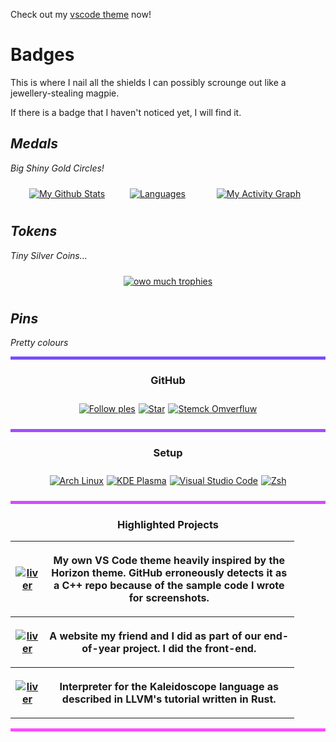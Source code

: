 <!--style>
    table {
        table-layout: fixed;
    }

    th, td {
        overflow-wrap: break-word;
        padding: 5px;
        text-align: left;
    }

    tr:nth-child(even) {
        background-color: #333333;
    }

    .repo-button {
        width: 40%;
    }
    
    .repo-desc {
        width: 50%;
    }
</style-->

Check out my [vscode theme](https://github.com/RenoirTan/liver) now!

# Badges

This is where I nail all the shields I can possibly scrounge out like
a jewellery-stealing magpie.

If there is a badge that I haven't noticed yet, I will find it.

## ___Medals___

*Big Shiny Gold Circles!*

<p align="center" style="padding: 10px; display: flex; flex-direction: row; flex-wrap: wrap; justify-content: space-around; align-items: center; align-content: space-around; gap: 10px;">
    <a href="https://github.com/RenoirTan" style="order: 0; flex-grow: 2;">
        <img align="center" alt="My Github Stats" src="https://github-readme-stats.vercel.app/api?username=RenoirTan&show_icons=true&count_private=true&margin-w=20&margin-h=25&theme=material-palenight&show_icons=true&bg_color=30,e761c5,7a5bd9&title_color=fff&text_color=ffffff&icon_color=53e2ed">
    </a>
    <a href="https://github.com/RenoirTan" style="order: 1; flex-grow: 1;">
        <img align="center" alt="Languages" src="https://github-readme-stats.vercel.app/api/top-langs/?username=RenoirTan&show_icons=true&count_private=true&margin-w=20&margin-h=25&theme=material-palenight&show_icons=true&langs_count=10&layout=compact&bg_color=30,e761c5,7a5bd9&title_color=fff&text_color=ffffff&icon_color=53e2ed">
    </a>
    <a href="https://github.com/RenoirTan" style="order: 2; flex-grow: 3;">
        <img align="center" alt="My Activity Graph" src="https://github-readme-activity-graph.vercel.app/graph?username=RenoirTan&theme=rogue&bg_color=180f18&color=eba2e8&line=9554e8&point=d7d7d7&area_color=c390e8&area=true&hide_border=true&custom_title=My%20Activity%20Graph">
    </a>
</p>

## *Tokens*

*Tiny Silver Coins...*

<p align="center" style="padding: 10px; display: flex; flex-direction: row; flex-wrap: wrap; justify-content: space-around; align-items: center; align-content: space-around; gap: 10px;">
    <a href="https://github.com/RenoirTan">
        <img align="center" alt="owo much trophies" src="https://github-profile-trophy.vercel.app/?username=RenoirTan&show_icons=true&count_private=true&margin-w=20&margin-h=25&theme=dracula">
    </a>
</p>

## *Pins*

*Pretty colours*

<hr style="width:100%; height:5px; background-color: #794dff; border:none;" />
<div>
    <h3 align="center"><b>GitHub</b></h3>
    <p style="padding: 10px; display: flex; flex-direction: row; flex-wrap: wrap; justify-content: center; align-items: stretch; align-content: space-around; gap: 5px;">
        <a href="https://github.com/RenoirTan">
            <img align="center" alt="Follow ples" src="https://img.shields.io/github/followers/RenoirTan?label=Followers&style=for-the-badge&color=blueviolet">
        </a>
        <a href="https://github.com/RenoirTan">
            <img align="center" alt="Star" src="https://img.shields.io/github/stars/RenoirTan?label=Stars&style=for-the-badge&color=blueviolet">
        </a>
        <a href="https://stackoverflow.com/users/12200090/renoir-tan">
            <img align="center" alt="Stemck Omverfluw" src="https://img.shields.io/badge/Stack_Overflow-000000?style=for-the-badge&color=blueviolet&logo=stack-overflow">
        </a>
    </p>
</div>
<hr style="width:100%; height:5px; background-color: #a64dff; border:none;" />
    <h3 align="center"><b>Setup</b></h3>
    <p style="padding: 10px; display: flex; flex-direction: row; flex-wrap: wrap; justify-content: center; align-items: stretch; align-content: space-around; gap: 5px;">
        <a href="https://archlinux.org">
            <img align="center" alt="Arch Linux" src="https://img.shields.io/badge/Operating%20System-Arch%20Linux-d24dff?style=for-the-badge&logo=archlinux&logoColor=d7d7d7">
        </a>
        <a href="https://kde.org/plasma-desktop/">
            <img align="center" alt="KDE Plasma" src="https://img.shields.io/badge/Desktop%20Environment-KDE%20Plasma-d24dff?style=for-the-badge&logo=kde&logoColor=d7d7d7">
        </a>
        <a href="https://code.visualstudio.com/">
            <img align="center" alt="Visual Studio Code" src="https://img.shields.io/badge/IDE-Visual%20Studio%20Code-d24dff?style=for-the-badge&logo=visualstudiocode&logoColor=d7d7d7">
        </a>
        <a href="https://zsh.org/">
            <img align="center" alt="Zsh" src="https://img.shields.io/badge/Shell-Zsh-d24dff?style=for-the-badge&logo=gnubash&logoColor=d7d7d7">
        </a>
    </p>
<hr style="width:100%; height:5px; background-color: #d24dff; border:none;" />
    <h3 align="center"><b>Highlighted Projects</b></h3>
    <table style="width: 90%;" align="center">
        <tr>
            <th colspan="2" class="repo-button">
                <a href="https://github.com/RenoirTan/liver">
                    <img align="center" alt="liver" src="https://github-readme-stats.vercel.app/api/pin/?username=RenoirTan&repo=liver&show_icons=true&count_private=true&margin-w=20&margin-h=25&theme=material-palenight&show_icons=true&bg_color=30,e761c5,7a5bd9&title_color=fff&text_color=ffffff&icon_color=53e2ed">
                </a>
            </th>
            <th class="repo-desc">
                <p>My own VS Code theme heavily inspired by the Horizon theme. GitHub erroneously detects it as a C++ repo because of the sample code I wrote for screenshots.</p>
            </th>
        </tr>
        <tr>
            <th colspan="2" class="repo-button">
                <a href="https://github.com/RenoirTan/Y3-CEP-Final-Project-Christopher-Renoir">
                    <img align="center" alt="liver" src="https://github-readme-stats.vercel.app/api/pin/?username=RenoirTan&repo=Y3-CEP-Final-Project-Christopher-Renoir&show_icons=true&count_private=true&margin-w=20&margin-h=25&theme=material-palenight&show_icons=true&bg_color=30,e761c5,7a5bd9&title_color=fff&text_color=ffffff&icon_color=53e2ed">
                </a>
            </th>
            <th class="repo-desc">
                <p>A website my friend and I did as part of our end-of-year project. I did the front-end.</p>
            </th>
        </tr>
        <tr>
            <th colspan="2" class="repo-button">
                <a href="https://github.com/RenoirTan/LLVMKaleidoscope">
                    <img align="center" alt="liver" src="https://github-readme-stats.vercel.app/api/pin/?username=RenoirTan&repo=LLVMKaleidoscope&show_icons=true&count_private=true&margin-w=20&margin-h=25&theme=material-palenight&show_icons=true&bg_color=30,e761c5,7a5bd9&title_color=fff&text_color=ffffff&icon_color=53e2ed">
                </a>
            </th>
            <th class="repo-desc">
                <p>Interpreter for the Kaleidoscope language as described in LLVM's tutorial written in Rust.</p>
            </th>
        </tr>
    </table>
<hr style="width:100%; height:5px; background-color: #ff4dff; border:none;" />

<!--
**RenoirTan/RenoirTan** is a ✨ _special_ ✨ repository because its `README.md` (this file) appears on your GitHub profile.

Here are some ideas to get you started:

- 🔭 I’m currently working on ...
- 🌱 I’m currently learning ...
- 👯 I’m looking to collaborate on ...
- 🤔 I’m looking for help with ...
- 💬 Ask me about ...
- 📫 How to reach me: ...
- 😄 Pronouns: ...
- ⚡ Fun fact: ...
-->
